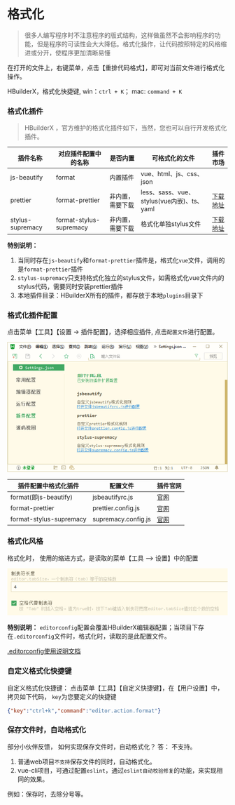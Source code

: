 # 格式化

> 很多人编写程序时不注意程序的版式结构，这样做虽然不会影响程序的功能，但是程序的可读性会大大降低。格式化操作，让代码按照特定的风格缩进或分开，使程序更加清晰易懂

在打开的文件上，右键菜单，点击【重排代码格式】，即可对当前文件进行格式化操作。

HBuilderX，格式化快捷键, win：`ctrl + K`； mac: `command + K`


### 格式化插件

> HBuilderX ，官方维护的格式化插件如下，当然，您也可以自行开发格式化插件。

| 插件名称         | 对应插件配置中的名称    | 是否内置         | 可格式化的文件                             |  插件市场 |
| ---------------- | ----------------------- | ---------------- | ------------------------------------------ |-------------|
| js-beautify      | format                  | 内置插件        | vue、html、js、css、json                   |   |
| prettier         | format-prettier         | 非内置，需要下载 | less、sass、vue、stylus(vue内嵌)、ts、yaml | [下载地址](https://ext.dcloud.net.cn/plugin?id=2025)|
| stylus-supremacy | format-stylus-supremacy | 非内置，需要下载 | 格式化单独stylus文件                       | [下载地址](https://ext.dcloud.net.cn/plugin?id=2039) |

**特别说明：**

1. 当同时存在`js-beautify`和`format-prettier`插件是，格式化`vue`文件，调用的是`format-prettier`插件
2. `stylus-supremacy`只支持格式化独立的stylus文件，如需格式化vue文件内的stylus代码，需要同时安装prettier插件
3. 本地插件目录：HBuilderX所有的插件，都存放于本地`plugins`目录下

### 格式化插件配置

点击菜单【工具】【设置 -> 插件配置】，选择相应插件, 点击`配置文件`进行配置。

<img src="/static/snapshots/tutorial/format.png" />

| 插件配置中格式化插件		| 配置文件											| 插件官网															|
| -----------------------	| ------------------------------------------------	| ---------------													|
| format(即js-beautify)		| jsbeautifyrc.js									| [官网](https://github.com/beautify-web/js-beautify)				|
| format-prettier			| prettier.config.js								| [官网](https://prettier.io/docs/en/options.html)					|
| format-stylus-supremacy	| supremacy.config.js								| [官网](https://thisismanta.github.io/stylus-supremacy/#options)	|


### 格式化风格

格式化时， 使用的缩进方式，是读取的菜单【工具 --> 设置】中的配置

<img src="/static/snapshots/tutorial/indent.png" />

**特别说明：**
`editorconfig`配置会覆盖HBuilderX编辑器配置；当项目下存在`.editorconfig`文件时，格式化时，读取的是此配置文件。

[.editorconfig使用说明文档](/Tutorial/UserGuide/editorconfig)


### 自定义格式化快捷键

自定义格式化快捷键： 点击菜单【工具】【自定义快捷键】，在【用户设置】中，拷贝如下代码， `key`为您要定义的快捷键

```json
{"key":"ctrl+k","command":"editor.action.format"}
```

### 保存文件时，自动格式化

部分小伙伴反馈， 如何实现保存文件时，自动格式化？  答： 不支持。

1. 普通web项目`不支持`保存文件的同时，自动格式化。
2. vue-cli项目，可通过配置`eslint`，通过`eslint自动校验修复`的功能，来实现相同的效果。

例如：保存时，去除分号等。
